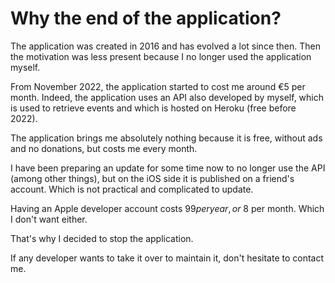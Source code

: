 # Why the end of the application?

The application was created in 2016 and has evolved a lot since then.
Then the motivation was less present because I no longer used the application myself.

From November 2022, the application started to cost me around €5 per month.
Indeed, the application uses an API also developed by myself, which is used to retrieve events and which is hosted on Heroku (free before 2022).

The application brings me absolutely nothing because it is free, without ads and no donations, but costs me every month.

I have been preparing an update for some time now to no longer use the API (among other things), but on the iOS side it is published on a friend's account.
Which is not practical and complicated to update.

Having an Apple developer account costs $99 per year, or ~$8 per month.
Which I don't want either.

That's why I decided to stop the application.

If any developer wants to take it over to maintain it, don't hesitate to contact me.
